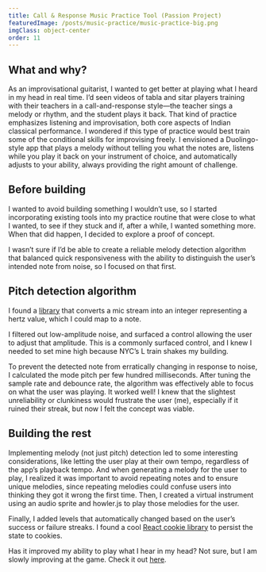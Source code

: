 ```yaml
---
title: Call & Response Music Practice Tool (Passion Project)
featuredImage: /posts/music-practice/music-practice-big.png
imgClass: object-center
order: 11
---
```


## What and why?

As an improvisational guitarist, I wanted to get better at playing what I heard in my head in real time. I’d seen videos of tabla and sitar players training with their teachers in a call-and-response style—the teacher sings a melody or rhythm, and the student plays it back. That kind of practice emphasizes listening and improvisation, both core aspects of Indian classical performance. I wondered if this type of practice would best train some of the conditional skills for improvising freely. I envisioned a Duolingo-style app that plays a melody without telling you what the notes are, listens while you play it back on your instrument of choice, and automatically adjusts to your ability, always providing the right amount of challenge.

## Before building

I wanted to avoid building something I wouldn’t use, so I started incorporating existing tools into my practice routine that were close to what I wanted, to see if they stuck and if, after a while, I wanted something more. When that did happen, I decided to explore a proof of concept.

I wasn’t sure if I’d be able to create a reliable melody detection algorithm that balanced quick responsiveness with the ability to distinguish the user’s intended note from noise, so I focused on that first.

## Pitch detection algorithm

I found a [library](https://github.com/peterkhayes/pitchfinder) that converts a mic stream into an integer representing a hertz value, which I could map to a note.

I filtered out low-amplitude noise, and surfaced a control allowing the user to adjust that amplitude. This is a commonly surfaced control, and I knew I needed to set mine high because NYC’s L train shakes my building.

To prevent the detected note from erratically changing in response to noise, I calculated the mode pitch per few hundred milliseconds. After tuning the sample rate and debounce rate, the algorithm was effectively able to focus on what the user was playing. It worked well! I knew that the slightest unreliability or clunkiness would frustrate the user (me), especially if it ruined their streak, but now I felt the concept was viable.

## Building the rest

Implementing melody (not just pitch) detection led to some interesting considerations, like letting the user play at their own tempo, regardless of the app’s playback tempo. And when generating a melody for the user to play, I realized it was important to avoid repeating notes and to ensure unique melodies, since repeating melodies could confuse users into thinking they got it wrong the first time. Then, I created a virtual instrument using an audio sprite and howler.js to play those melodies for the user.

Finally, I added levels that automatically changed based on the user’s success or failure streaks. I found a cool [React cookie library](https://www.npmjs.com/package/react-cookie) to persist the state to cookies.

Has it improved my ability to play what I hear in my head? Not sure, but I am slowly improving at the game. Check it out [here](https://music-practice.jaredsalzano.com/).